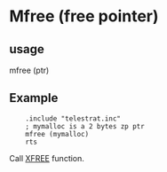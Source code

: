# Mfree (free pointer)

## usage

mfree (ptr)

## Example

```ca65
    .include "telestrat.inc"
    ; mymalloc is a 2 bytes zp ptr
    mfree (mymalloc)
    rts
```

Call [XFREE](../../kernel/primitives/xfree/) function.
